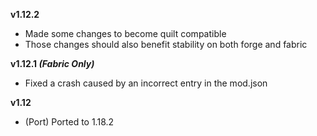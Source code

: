 **v1.12.2**  
* Made some changes to become quilt compatible  
* Those changes should also benefit stability on both forge and fabric  

**v1.12.1 *(Fabric Only)***  
* Fixed a crash caused by an incorrect entry in the mod.json  

**v1.12**  
* (Port) Ported to 1.18.2